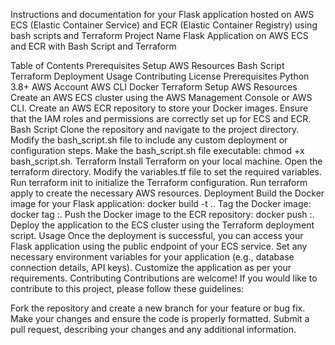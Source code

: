 Instructions and documentation for your Flask application hosted on AWS ECS (Elastic Container Service) and ECR (Elastic Container Registry) using bash scripts and Terraform
Project Name
Flask Application on AWS ECS and ECR with Bash Script and Terraform

Table of Contents
Prerequisites
Setup
AWS Resources
Bash Script
Terraform
Deployment
Usage
Contributing
License
Prerequisites
Python 3.8+
AWS Account
AWS CLI
Docker
Terraform
Setup
AWS Resources
Create an AWS ECS cluster using the AWS Management Console or AWS CLI.
Create an AWS ECR repository to store your Docker images.
Ensure that the IAM roles and permissions are correctly set up for ECS and ECR.
Bash Script
Clone the repository and navigate to the project directory.
Modify the bash_script.sh file to include any custom deployment or configuration steps.
Make the bash_script.sh file executable: chmod +x bash_script.sh.
Terraform
Install Terraform on your local machine.
Open the terraform directory.
Modify the variables.tf file to set the required variables.
Run terraform init to initialize the Terraform configuration.
Run terraform apply to create the necessary AWS resources.
Deployment
Build the Docker image for your Flask application: docker build -t <image-name> ..
Tag the Docker image: docker tag <image-name> <ECR-repository-uri>:<tag>.
Push the Docker image to the ECR repository: docker push <ECR-repository-uri>:<tag>.
Deploy the application to the ECS cluster using the Terraform deployment script.
Usage
Once the deployment is successful, you can access your Flask application using the public endpoint of your ECS service.
Set any necessary environment variables for your application (e.g., database connection details, API keys).
Customize the application as per your requirements.
Contributing
Contributions are welcome! If you would like to contribute to this project, please follow these guidelines:

Fork the repository and create a new branch for your feature or bug fix.
Make your changes and ensure the code is properly formatted.
Submit a pull request, describing your changes and any additional information.
